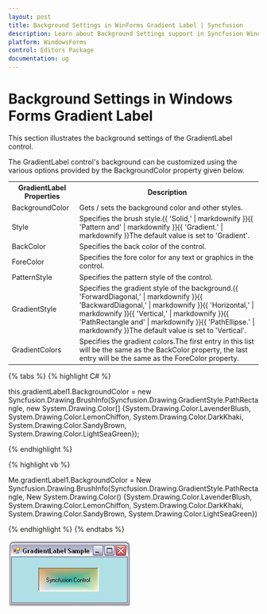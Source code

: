 ```yaml
---
layout: post
title: Background Settings in WinForms Gradient Label | Syncfusion
description: Learn about Background Settings support in Syncfusion Windows Forms Gradient Label control and more details.
platform: WindowsForms
control: Editors Package
documentation: ug
---
```


# Background Settings in Windows Forms Gradient Label

This section illustrates the background settings of the GradientLabel control.

The GradientLabel control's background can be customized using the various options provided by the BackgroundColor property given below.

<table>
<tr>
<th>
GradientLabel Properties</th><th>
Description</th></tr>
<tr>
<td>
BackgroundColor</td><td>
Gets / sets the background color and other styles.</td></tr>
<tr>
<td>
Style</td><td>
Specifies the brush style.{{ 'Solid,' | markdownify }}{{ 'Pattern and' | markdownify }}{{ 'Gradient.' | markdownify }}The default value is set to 'Gradient'.</td></tr>
<tr>
<td>
BackColor</td><td>
Specifies the back color of the control.</td></tr>
<tr>
<td>
ForeColor</td><td>
Specifies the fore color for any text or graphics in the control.</td></tr>
<tr>
<td>
PatternStyle</td><td>
Specifies the pattern style of the control.</td></tr>
<tr>
<td>
GradientStyle</td><td>
Specifies the gradient style of the background.{{ 'ForwardDiagonal,' | markdownify }}{{ 'BackwardDiagonal,' | markdownify }}{{ 'Horizontal,' | markdownify }}{{ 'Vertical,' | markdownify }}{{ 'PathRectangle and' | markdownify }}{{ 'PathEllipse.' | markdownify }}The default value is set to 'Vertical'.</td></tr>
<tr>
<td>
GradientColors</td><td>
Specifies the gradient colors.The first entry in this list will be the same as the BackColor property, the last entry will be the same as the ForeColor property.</td></tr>
</table>

{% tabs %}
{% highlight C# %}

this.gradientLabel1.BackgroundColor = new Syncfusion.Drawing.BrushInfo(Syncfusion.Drawing.GradientStyle.PathRectangle, new System.Drawing.Color[] {System.Drawing.Color.LavenderBlush, System.Drawing.Color.LemonChiffon, System.Drawing.Color.DarkKhaki, System.Drawing.Color.SandyBrown, System.Drawing.Color.LightSeaGreen});

{% endhighlight %}

{% highlight vb %}

Me.gradientLabel1.BackgroundColor = New Syncfusion.Drawing.BrushInfo(Syncfusion.Drawing.GradientStyle.PathRectangle, New System.Drawing.Color() {System.Drawing.Color.LavenderBlush, System.Drawing.Color.LemonChiffon, System.Drawing.Color.DarkKhaki, System.Drawing.Color.SandyBrown, System.Drawing.Color.LightSeaGreen})

{% endhighlight %}
{% endtabs %}

 ![Windows Forms GradientLabel Image604](GradientLabel-Images/Overview_img604.jpeg)

